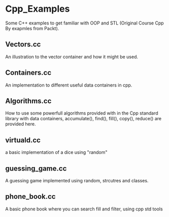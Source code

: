 # Cpp_Examples
Some C++ examples to get familiar with OOP and STL (Original Course Cpp By exapmles from Packt).

## Vectors.cc
An illustration to the vector container and how it might be used.

## Containers.cc
An implementation to different useful data containers in cpp.

## Algorithms.cc
How to use some powerfull algorithms provided with in the Cpp standard library with data containers, accumulate(), find(), fill(), copy(), reduce() are provided here.

## virtuald.cc 
a basic implementation of a dice using "random"

## guessing_game.cc
A guessing game implemented using random, strcutres and classes.

## phone_book.cc
A basic phone book where you can search fill and filter, using cpp std tools
